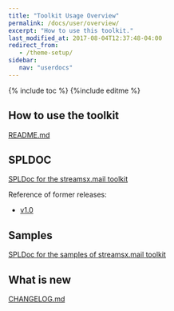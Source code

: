```yaml
---
title: "Toolkit Usage Overview"
permalink: /docs/user/overview/
excerpt: "How to use this toolkit."
last_modified_at: 2017-08-04T12:37:48-04:00
redirect_from:
   - /theme-setup/
sidebar:
   nav: "userdocs"
---
```

{% include toc %}
{%include editme %}

## How to use the toolkit

[README.md](https://github.com/IBMStreams/streamsx.mail/blob/master/README.md)

## SPLDOC

[SPLDoc for the streamsx.mail toolkit](https://ibmstreams.github.io/streamsx.mail/doc/spldoc/html/index.html)

Reference of former releases:
* [v1.0](https://ibmstreams.github.io/streamsx.mail/v1.0/doc/spldoc/html/index.html)

## Samples

[SPLDoc for the samples of streamsx.mail toolkit](https://ibmstreams.github.io/streamsx.mail/samples/doc/spldoc/html/index.html)

## What is new

[CHANGELOG.md](https://github.com/IBMStreams/streamsx.mail/blob/master/CHANGELOG.md)

